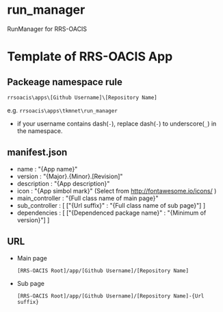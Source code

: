 # run_manager
RunManager for RRS-OACIS

# Template of RRS-OACIS App
## Packeage namespace rule
`rrsoacis\apps\[Github Username]\[Repository Name]`

e.g. `rrsoacis\apps\tkmnet\run_manager`

- if your username contains dash(`-`), replace dash(`-`) to underscore(`_`) in the namespace.

## manifest.json
- name : "{App name}"
- version : "{Major}.{Minor}.[Revision]"
- description : "{App description}"
- icon : "{App simbol mark}" (Select from http://fontawesome.io/icons/ )
- main_controller : "{Full class name of main page}"
- sub_controller : [ ["{Url suffix}" : "{Full class name of sub page}"] ]
- dependencies : [ ["{Dependenced package name}" : "{Minimum of version}"] ]

## URL
- Main page

  `[RRS-OACIS Root]/app/[Github Username]/[Repository Name]`
 
- Sub page

  `[RRS-OACIS Root]/app/[Github Username]/[Repository Name]-{Url suffix}`
  
